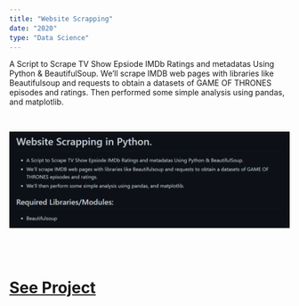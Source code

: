 ```yaml
---
title: "Website Scrapping"
date: "2020"
type: "Data Science"
---
```


A Script to Scrape TV Show Epsiode IMDb Ratings and metadatas Using Python & BeautifulSoup.
We’ll scrape IMDB web pages with libraries like Beautifulsoup and requests to obtain a datasets of GAME OF THRONES episodes and ratings.
Then performed some simple analysis using pandas, and matplotlib.

<br />


![Home Page](./Project5.png)

<br />
<br />

# [See Project](https://github.com/amandp13/Web-Scrapping)